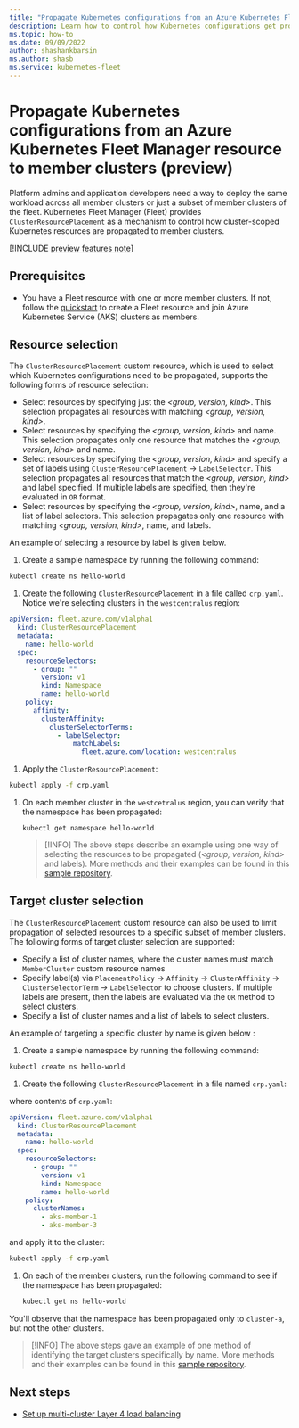 ```yaml
---
title: "Propagate Kubernetes configurations from an Azure Kubernetes Fleet Manager resource to member clusters (preview)"
description: Learn how to control how Kubernetes configurations get propagated to all or a subset of member clusters of an Azure Kubernetes Fleet Manager resource.
ms.topic: how-to
ms.date: 09/09/2022
author: shashankbarsin
ms.author: shasb
ms.service: kubernetes-fleet
---
```


# Propagate Kubernetes configurations from an Azure Kubernetes Fleet Manager resource to member clusters (preview)

Platform admins and application developers need a way to deploy the same workload across all member clusters or just a subset of member clusters of the fleet. Kubernetes Fleet Manager (Fleet) provides `ClusterResourcePlacement` as a mechanism to control how cluster-scoped Kubernetes resources are propagated to member clusters.

[!INCLUDE [preview features note](./includes/preview/preview-callout.md)]

## Prerequisites

* You have a Fleet resource with one or more member clusters. If not, follow the [quickstart](quickstart-create-fleet-and-members.md) to create a Fleet resource and join Azure Kubernetes Service (AKS) clusters as members.

## Resource selection

The `ClusterResourcePlacement` custom resource, which is used to select which Kubernetes configurations need to be propagated, supports the following forms of resource selection:

* Select resources by specifying just the *<group, version, kind>*. This selection propagates all resources with matching *<group, version, kind>*.
* Select resources by specifying the *<group, version, kind>* and name. This selection propagates only one resource that matches the *<group, version, kind>* and name.
* Select resources by specifying the *<group, version, kind>* and specify a set of labels using `ClusterResourcePlacement` -> `LabelSelector`. This selection propagates all resources that match the *<group, version, kind>* and label specified. If multiple labels are specified, then they're evaluated in `OR` format.
* Select resources by specifying the *<group, version, kind>*, name, and a list of label selectors. This selection propagates only one resource with matching *<group, version, kind>*, name, and labels.

An example of selecting a resource by label is given below.

1. Create a sample namespace by running the following command:

  ```bash
  kubectl create ns hello-world
  ```

1. Create the following `ClusterResourcePlacement` in a file called `crp.yaml`. Notice we're selecting clusters in the `westcentralus` region:

  ```yaml
  apiVersion: fleet.azure.com/v1alpha1
    kind: ClusterResourcePlacement
    metadata:
      name: hello-world
    spec:
      resourceSelectors:
        - group: ""
          version: v1
          kind: Namespace
          name: hello-world
      policy:
        affinity:
          clusterAffinity:
            clusterSelectorTerms:
              - labelSelector:
                  matchLabels:
                    fleet.azure.com/location: westcentralus
  ```

1. Apply the `ClusterResourcePlacement`:

  ```bash
  kubectl apply -f crp.yaml
  ```

1. On each member cluster in the `westcetralus` region, you can verify that the namespace has been propagated:

    ```
    kubectl get namespace hello-world
    ```

    > [!INFO]
    > The above steps describe an example using one way of selecting the resources to be propagated (*<group, version, kind>* and labels). More methods and their examples can be found in this [sample repository](https://github.com/Azure/AKS/tree/2022-09-11/examples/fleet/helloworld).

## Target cluster selection

The `ClusterResourcePlacement` custom resource can also be used to limit propagation of selected resources to a specific subset of member clusters. The following forms of target cluster selection are supported:

* Specify a list of cluster names, where the cluster names must match `MemberCluster` custom resource names
* Specify label(s) via `PlacementPolicy` -> `Affinity` -> `ClusterAffinity` -> `ClusterSelectorTerm` -> `LabelSelector` to choose clusters. If multiple labels are present, then the labels are evaluated via the `OR` method to select clusters.
* Specify a list of cluster names and a list of labels to select clusters.

An example of targeting a specific cluster by name is given below :

1. Create a sample namespace by running the following command:

  ```bash
  kubectl create ns hello-world
  ```

1. Create the following `ClusterResourcePlacement` in a file named `crp.yaml`:

  where contents of `crp.yaml`:

  ```yaml
  apiVersion: fleet.azure.com/v1alpha1
    kind: ClusterResourcePlacement
    metadata:
      name: hello-world
    spec:
      resourceSelectors:
        - group: ""
          version: v1
          kind: Namespace
          name: hello-world
      policy:
        clusterNames:
          - aks-member-1
          - aks-member-3
  ```

  and apply it to the cluster:

  ```bash
  kubectl apply -f crp.yaml
  ```

1. On each of the member clusters, run the following command to see if the namespace has been propagated:

    ```bash
    kubectl get ns hello-world
    ```

  You'll observe that the namespace has been propagated only to `cluster-a`, but not the other clusters.


> [!INFO]
> The above steps gave an example of one method of identifying the target clusters specifically by name. More methods and their examples can be found in this [sample repository](https://github.com/Azure/AKS/tree/2022-09-11/examples/fleet/helloworld).

## Next steps

* [Set up multi-cluster Layer 4 load balancing](./l4-load-balancing.md)
